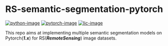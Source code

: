 # RS-semantic-segmentation-pytorch

[![python-image]][python-url]
[![pytorch-image]][pytorch-url]
[![lic-image]][lic-url]

This repo aims at implementing multiple semantic segmentation models on Pytorch(***1.x***) for RS(***RemoteSensing***) image datasets.


[python-image]: https://img.shields.io/badge/Python-3.x-ff69b4.svg
[python-url]: https://www.python.org/
[pytorch-image]: https://img.shields.io/badge/PyTorch-1.x-2BAF2B.svg
[pytorch-url]: https://pytorch.org/
[lic-image]: https://img.shields.io/badge/Apache-2.0-blue.svg
[lic-url]: #
